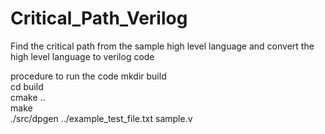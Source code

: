 # Critical_Path_Verilog
Find the critical path  from the sample high level language and convert the high level language to verilog code


procedure to run the code
mkdir build                                                                                                                               
cd build                                                                                                                                   
cmake ..                                                                                                                                   
make                                                                                                                                       
./src/dpgen ../example_test_file.txt sample.v
